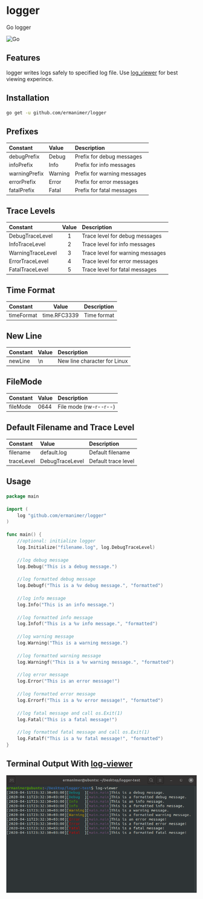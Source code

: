 # logger
Go logger

![Go](https://github.com/ermanimer/logger/workflows/Go/badge.svg)

## Features
logger writes logs safely to specified log file. Use [log_viewer](https://github.com/ermanimer/log_viewer) for best viewing experince.

## Installation
```bash
go get -u github.com/ermanimer/logger
```

## Prefixes
| Constant      | Value   | Description                 |
| :------------ | :------ | :-------------------------- |
| debugPrefix   | Debug   | Prefix for debug messages   |
| infoPrefix    | Info    | Prefix for info messages    |
| warningPrefix | Warning | Prefix for warning messages |
| errorPrefix   | Error   | Prefix for error messages   |
| fatalPrefix   | Fatal   | Prefix for fatal messages   |

## Trace Levels
| Constant          | Value  | Description                      |
| :------------     | :----: | :------------------------------- |
| DebugTraceLevel   | 1      | Trace level for debug messages   |
| InfoTraceLevel    | 2      | Trace level for info messages    |
| WarningTraceLevel | 3      | Trace level for warning messages |
| ErrorTraceLevel   | 4      | Trace level for error messages   |
| FatalTraceLevel   | 5      | Trace level for fatal messages   |

## Time Format
| Constant   | Value        | Description |
| :--------- | :----------: | :---------- |
| timeFormat | time.RFC3339 | Time format |

## New Line
| Constant | Value | Description                  |
| :------- | :-----| :--------------------------- |
| newLine  | \n    | New line character for Linux |

## FileMode
| Constant | Value | Description           |
| :------- | :-----| :-------------------- |
| fileMode | 0644  | File mode (rw-r--r--) |

## Default Filename and Trace Level
| Constant   | Value           | Description         |
| :--------- | :-------------- | :------------------ |
| filename   | default.log     | Default filename    |
| traceLevel | DebugTraceLevel | Default trace level |

## Usage
```go
package main

import (
	log "github.com/ermanimer/logger"
)

func main() {
	//optional: initialize logger
	log.Initialize("filename.log", log.DebugTraceLevel)

	//log debug message
	log.Debug("This is a debug message.")

	//log formatted debug message
	log.Debugf("This is a %v debug message.", "formatted")

	//log info message
	log.Info("This is an info message.")

	//log formatted info message
	log.Infof("This is a %v info message.", "formatted")

	//log warning message
	log.Warning("This is a warning message.")

	//log formatted warning message
	log.Warningf("This is a %v warning message.", "formatted")

	//log error message
	log.Error("This is an error message!")

	//log formatted error message
	log.Errorf("This is a %v error message!", "formatted")

	//log fatal message and call os.Exit(1)
	log.Fatal("This is a fatal message!")

	//log formatted fatal message and call os.Exit(1)
	log.Fatalf("This is a %v fatal message!", "formatted")
}

```

## Terminal Output With [log-viewer](https://github.com/ermanimer/log-viewer)
![Terminal Output](/images/terminal_output.png)
